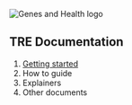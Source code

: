 ![Genes and Health logo](https://github.com/user-attachments/assets/3115cfc0-95ff-4740-8338-aa4049d6c38b)

## TRE Documentation

1. [Getting started](getting-started-as-a-new-user.md)
2. How to guide
3. Explainers
4. Other documents
